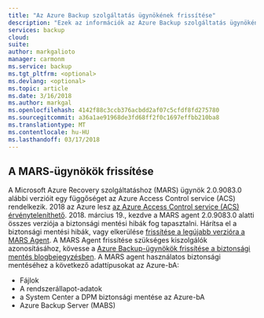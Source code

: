 ```yaml
---
title: "Az Azure Backup szolgáltatás ügynökének frissítése"
description: "Ezek az információk az Azure Backup szolgáltatás ügynökének miért és letöltéséről a frissítés ismerteti."
services: backup
cloud: 
suite: 
author: markgalioto
manager: carmonm
ms.service: backup
ms.tgt_pltfrm: <optional>
ms.devlang: <optional>
ms.topic: article
ms.date: 3/16/2018
ms.author: markgal
ms.openlocfilehash: 4142f88c3ccb376acbdd2af07c5cfdf8fd275780
ms.sourcegitcommit: a36a1ae91968de3fd68ff2f0c1697effbb210ba8
ms.translationtype: MT
ms.contentlocale: hu-HU
ms.lasthandoff: 03/17/2018
---
```

## <a name="upgrade-the-mars-agent"></a>A MARS-ügynökök frissítése
A Microsoft Azure Recovery szolgáltatáshoz (MARS) ügynök 2.0.9083.0 alábbi verzióit egy függőséget az Azure Access Control service (ACS) rendelkezik. 2018 az Azure lesz [az Azure Access Control service (ACS) érvényteleníthető](../articles/active-directory/develop/active-directory-acs-migration.md). 2018. március 19., kezdve a MARS agent 2.0.9083.0 alatti összes verziója a biztonsági mentési hibák fog tapasztalni. Hárítsa el a biztonsági mentési hibák, vagy elkerülése [frissítése a legújabb verzióra a MARS Agent](https://go.microsoft.com/fwlink/?linkid=229525). A MARS Agent frissítése szükséges kiszolgálók azonosításához, kövesse a [Azure Backup-ügynökök frissítése a biztonsági mentés blogbejegyzésben](https://blogs.technet.microsoft.com/srinathv/2018/01/17/updating-azure-backup-agents/). A MARS agent használatos biztonsági mentéséhez a következő adattípusokat az Azure-bA:
- Fájlok 
- A rendszerállapot-adatok
- a System Center a DPM biztonsági mentése az Azure-bA
- Azure Backup Server (MABS)
